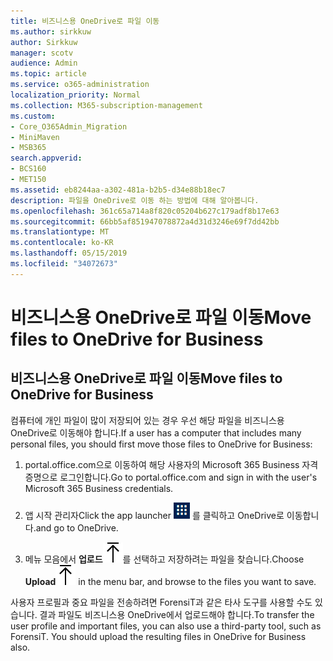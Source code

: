 ```yaml
---
title: 비즈니스용 OneDrive로 파일 이동
ms.author: sirkkuw
author: Sirkkuw
manager: scotv
audience: Admin
ms.topic: article
ms.service: o365-administration
localization_priority: Normal
ms.collection: M365-subscription-management
ms.custom:
- Core_O365Admin_Migration
- MiniMaven
- MSB365
search.appverid:
- BCS160
- MET150
ms.assetid: eb8244aa-a302-481a-b2b5-d34e88b18ec7
description: 파일을 OneDrive로 이동 하는 방법에 대해 알아봅니다.
ms.openlocfilehash: 361c65a714a8f820c05204b627c179adf8b17e63
ms.sourcegitcommit: 66bb5af851947078872a4d31d3246e69f7dd42bb
ms.translationtype: MT
ms.contentlocale: ko-KR
ms.lasthandoff: 05/15/2019
ms.locfileid: "34072673"
---
```

# <a name="move-files-to-onedrive-for-business"></a><span data-ttu-id="96a86-103">비즈니스용 OneDrive로 파일 이동</span><span class="sxs-lookup"><span data-stu-id="96a86-103">Move files to OneDrive for Business</span></span>

## <a name="move-files-to-onedrive-for-business"></a><span data-ttu-id="96a86-104">비즈니스용 OneDrive로 파일 이동</span><span class="sxs-lookup"><span data-stu-id="96a86-104">Move files to OneDrive for Business</span></span>

<span data-ttu-id="96a86-105">컴퓨터에 개인 파일이 많이 저장되어 있는 경우 우선 해당 파일을 비즈니스용 OneDrive로 이동해야 합니다.</span><span class="sxs-lookup"><span data-stu-id="96a86-105">If a user has a computer that includes many personal files, you should first move those files to OneDrive for Business:</span></span>
  
1. <span data-ttu-id="96a86-106">portal.office.com으로 이동하여 해당 사용자의 Microsoft 365 Business 자격 증명으로 로그인합니다.</span><span class="sxs-lookup"><span data-stu-id="96a86-106">Go to portal.office.com and sign in with the user's Microsoft 365 Business credentials.</span></span>
    
2. <span data-ttu-id="96a86-107">앱 시작 관리자</span><span class="sxs-lookup"><span data-stu-id="96a86-107">Click the app launcher</span></span> ![The app launcher icon in Office 365](media/7502f4ec-3c9a-435d-a7b4-b9cda85189a7.png) <span data-ttu-id="96a86-109">를 클릭하고 OneDrive로 이동합니다.</span><span class="sxs-lookup"><span data-stu-id="96a86-109">and go to OneDrive.</span></span> 
    
3. <span data-ttu-id="96a86-110">메뉴 모음에서 **업로드**![Upload](media/d9b963b8-10af-42e2-953d-360301b83d3c.png)를 선택하고 저장하려는 파일을 찾습니다.</span><span class="sxs-lookup"><span data-stu-id="96a86-110">Choose **Upload**![Upload](media/d9b963b8-10af-42e2-953d-360301b83d3c.png) in the menu bar, and browse to the files you want to save.</span></span> 
    
<span data-ttu-id="96a86-p101">사용자 프로필과 중요 파일을 전송하려면 ForensiT과 같은 타사 도구를 사용할 수도 있습니다. 결과 파일도 비즈니스용 OneDrive에서 업로드해야 합니다.</span><span class="sxs-lookup"><span data-stu-id="96a86-p101">To transfer the user profile and important files, you can also use a third-party tool, such as ForensiT. You should upload the resulting files in OneDrive for Business also.</span></span>
  
